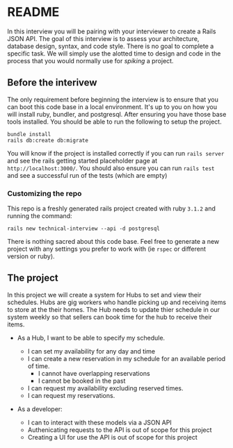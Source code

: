 # README

In this interview you will be pairing with your interviewer to create a Rails JSON API.
The goal of this interview is to assess your architecture, database design,
syntax, and code style. There is no goal to complete a specific task. We will simply use the alotted
time to design and code in the process that you would normally use for _spiking_ a project.

## Before the interivew

The only requirement before beginning the interview is to ensure that you can boot this code base
in a local environment. It's up to you on how you will install ruby, bundler, and postgresql.
After ensuring you have those base tools installed.  You should be able to run the following to setup the project.

```
bundle install
rails db:create db:migrate
```

You will know if the project is installed correctly if you can run `rails server` and see the
rails getting started placeholder page at `http://localhost:3000/`. You should also ensure you can
run `rails test` and see a successful run of the tests (which are empty)

### Customizing the repo

This repo is a freshly generated rails project created with ruby `3.1.2` and running the command:

```
rails new technical-interview --api -d postgresql
```

There is nothing sacred about this code base. Feel free to generate a new project with any settings
you prefer to work with (ie `rspec` or different version or ruby).


## The project

In this project we will create a system for Hubs to set and view their schedules. Hubs are gig workers
who handle picking up and receiving items to store at the their homes. The Hub needs to update thier
schedule in our system weekly so that sellers can book time for the hub to receive their items.

- As a Hub, I want to be able to specify my schedule.
  - I can set my availability for any day and time
  - I can create a new reservation in my schedule for an available period of time.
    - I cannot have overlapping reservations
    - I cannot be booked in the past
  - I can request my availability excluding reserved times.
  - I can request my reservations.

- As a developer:
  - I can to interact with these models via a JSON API
  - Authenicating requests to the API is out of scope for this project
  - Creating a UI for use the API is out of scope for this project

